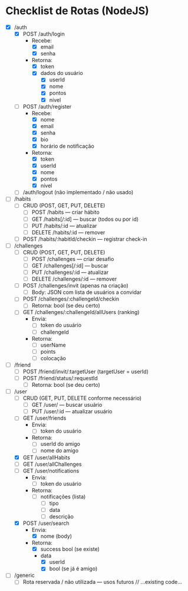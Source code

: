 # Checklist de Rotas (NodeJS)

- [x] /auth
    - [x] POST /auth/login
        - Recebe:
            - [x] email
            - [x] senha
        - Retorna:
            - [x] token
            - [x] dados do usuário
                - [x] userId
                - [x] nome
                - [x] pontos
                - [x] nível
    - [ ] POST /auth/register
        - Recebe:
            - [x] nome
            - [x] email
            - [x] senha
            - [x] bio
            - [x] horário de notificação
        - Retorna:
            - [x] token
            - [x] userId
            - [x] nome
            - [x] pontos
            - [x] nível
    - [ ] /auth/logout (não implementado / não usado)

- [ ] /habits
    - [ ] CRUD (POST, GET, PUT, DELETE)
        - [ ] POST /habits — criar hábito
        - [ ] GET /habits[/:id] — buscar (todos ou por id)
        - [ ] PUT /habits/:id — atualizar
        - [ ] DELETE /habits/:id — remover
    - [ ] POST /habits/:habitId/checkin — registrar check-in

- [ ] /challenges
    - [ ] CRUD (POST, GET, PUT, DELETE)
        - [ ] POST /challenges — criar desafio
        - [ ] GET /challenges[/:id] — buscar
        - [ ] PUT /challenges/:id — atualizar
        - [ ] DELETE /challenges/:id — remover
    - [ ] POST /challenges/invit (apenas na criação)
        - [ ] Body: JSON com lista de usuários a convidar
    - [ ] POST /challenges/:challengeId/checkin
        - [ ] Retorna: bool (se deu certo)
    - [ ] GET /challenges/:challengeId/allUsers (ranking)
        - Envia:
            - [ ] token do usuário
            - [ ] challengeId
        - Retorna:
            - [ ] userName
            - [ ] points
            - [ ] colocação

- [ ] /friend
    - [ ] POST /friend/invit/:targetUser (targetUser = userId)
    - [ ] POST /friend/status/:requestId
        - [ ] Retorna: bool (se deu certo)

- [ ] /user
    - [ ] CRUD (GET, PUT, DELETE conforme necessário)
        - [ ] GET /user/ — buscar usuário
        - [ ] PUT /user/:id — atualizar usuário
    - [ ] GET /user/friends
        - Envia:
            - [ ] token do usuário
        - Retorna:
            - [ ] userId do amigo
            - [ ] nome do amigo
    - [x] GET /user/allHabits
    - [ ] GET /user/allChallenges
    - [ ] GET /user/notifications
        - Envia:
            - [ ] token do usuário
        - Retorna:
            - [ ] notificações (lista)
                - [ ] tipo
                - [ ] data
                - [ ] descrição
    - [x] POST /user/search
        - Envia:
            - [x] nome (body)
        - Retorna:
            - [x] success bool (se existe)
            - data
                - [x] userId
                - [x] bool (se já é amigo)

- [ ] /generic
    - [ ] Rota reservada / não utilizada — usos futuros
// ...existing code...